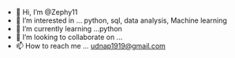 - 👋 Hi, I’m @Zephy11
- 👀 I’m interested in ... python, sql, data analysis, Machine learning
- 🌱 I’m currently learning ...python
- 💞️ I’m looking to collaborate on ...
- 📫 How to reach me ... udnap1919@gmail.com

<!---
Zephy11/Zephy11 is a ✨ special ✨ repository because its `README.md` (this file) appears on your GitHub profile.
You can click the Preview link to take a look at your changes.
--->
